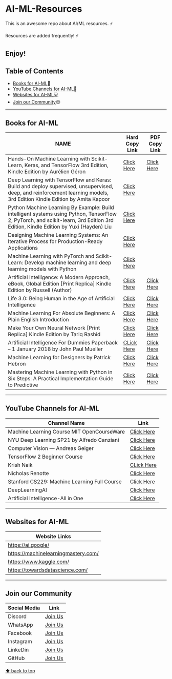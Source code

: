 # AI-ML-Resources
This is an awesome repo about AI/ML resources. ⚡

Resources are added frequently! ⚡

Enjoy!
---
## Table of Contents
- [Books for AI-ML](#books-for-ai-ml):blue_book:
- [YouTube Channels for AI-ML](#youtube-channels-for-ai-ml):incoming_envelope:
- [Websites for AI-ML](#websites-for-ai-ml):computer:
- [Join our Community](#join-our-community):blush:
---
## Books for AI-ML
| NAME | Hard Copy Link | PDF Copy Link |
| ---- | -------------- | ------------- |
| Hands-On Machine Learning with Scikit-Learn, Keras, and TensorFlow 3rd Edition, Kindle Edition by Aurélien Géron | [Click Here](https://amzn.eu/d/hXTz6Ie) | [Click Here](http://powerunit-ju.com/wp-content/uploads/2021/04/Aurelien-Geron-Hands-On-Machine-Learning-with-Scikit-Learn-Keras-and-Tensorflow_-Concepts-Tools-and-Techniques-to-Build-Intelligent-Systems-OReilly-Media-2019.pdf) |
| Deep Learning with TensorFlow and Keras: Build and deploy supervised, unsupervised, deep, and reinforcement learning models, 3rd Edition Kindle Edition by Amita Kapoor | [Click Here](https://amzn.eu/d/47tq9dn) |  |
| Python Machine Learning By Example: Build intelligent systems using Python, TensorFlow 2, PyTorch, and scikit-learn, 3rd Edition 3rd Edition, Kindle Edition by Yuxi (Hayden) Liu | [Click Here](https://amzn.eu/d/eitYnHh) |  |
| Designing Machine Learning Systems: An Iterative Process for Production-Ready Applications | [Click Here](https://amzn.eu/d/2J2DRtF) |  |
| Machine Learning with PyTorch and Scikit-Learn: Develop machine learning and deep learning models with Python | [Click Here](https://amzn.eu/d/58m7JlQ) |  |
| Artificial Intelligence: A Modern Approach, eBook, Global Edition [Print Replica] Kindle Edition by Russell (Author) | [Click Here](https://amzn.eu/d/j5htF6H) | [Click Here](https://www.pdfdrive.com/download.pdf?id=160566841&h=c37ce53726fb431e5815f9b1e573bfd6&u=cache&ext=pdf) |
| Life 3.0: Being Human in the Age of Artificial Intelligence | [Click Here](https://amzn.eu/d/4iWDJz5) | [Click Here](https://www.pdfdrive.com/download.pdf?id=53435321&h=d20d0f5884a3c6492b377d9d803c0f25&u=cache&ext=pdf) |
| Machine Learning For Absolute Beginners: A Plain English Introduction  | [Click Here](https://amzn.eu/d/4aguxIb) | [Click Here](https://www.pdfdrive.com/download.pdf?id=188007429&h=ffaa188c7f89a6c667b0bd3becac56bb&u=cache&ext=pdf) |
| Make Your Own Neural Network [Print Replica] Kindle Edition by Tariq Rashid | [Click Here](https://amzn.eu/d/c2D6OEa ) | [Click Here](https://www.pdfdrive.com/download.pdf?id=200641526&h=9a0d1371eee929c3e863232f2d7d5bb4&u=cache&ext=pdf) |
| Artificial Intelligence For Dummies Paperback – 1 January 2018 by John Paul Mueller | [CLick Here](https://amzn.eu/d/66Ybfye) | [Click Here](https://www.pdfdrive.com/download.pdf?id=187568767&h=8954bd61a02a3c1f01efb6df48f1bd74&u=cache&ext=pdf) |
| Machine Learning for Designers by Patrick Hebron | [Click Here](https://amzn.eu/d/0nk5tgN) | [Click Here](https://s3.amazonaws.com/arena-attachments/2064549/bea67cb07a16291f460328fa0289d720.pdf) |
| Mastering Machine Learning with Python in Six Steps: A Practical Implementation Guide to Predictive | [Click Here](https://amzn.eu/d/hYxRsGD) | [Click Here](https://www.pdfdrive.com/download.pdf?id=168776616&h=4f154daafe4ad5fc8edab88d9a5f57d7&u=cache&ext=pdf) |
---
## YouTube Channels for AI-ML
| Channel Name | Link |
| ------------ | ----------- |
| Machine Learning Course MIT OpenCourseWare | [Click Here](https://youtube.com/playlist?list=PLnvKubj2-I2LhIibS8TOGC42xsD3-liux) |
| NYU Deep Learning SP21 by Alfredo Canziani | [Click Here](https://youtube.com/playlist?list=PLLHTzKZzVU9e6xUfG10TkTWApKSZCzuBI) |
| Computer Vision — Andreas Geiger | [Click Here](https://youtube.com/playlist?list=PL05umP7R6ij35L2MHGzis8AEHz7mg381_) |
| TensorFlow 2 Beginner Course | [Click Here](https://youtube.com/playlist?list=PLqnslRFeH2Uqfv1Vz3DqeQfy0w20ldbaV) |
| Krish Naik | [CLick Here](https://www.youtube.com/@krishnaik06/playlists) |
| Nicholas Renotte | [Click Here](https://www.youtube.com/@NicholasRenotte/playlists) |
| Stanford CS229: Machine Learning Full Course | [Click Here](https://youtube.com/playlist?list=PLoROMvodv4rMiGQp3WXShtMGgzqpfVfbU) |
| DeepLearningAI | [Click Here](https://www.youtube.com/@Deeplearningai/playlists) |
| Artificial Intelligence-All in One | [Click Here](https://www.youtube.com/@ArtificialIntelligenceAllinOne/videos) |
---
## Websites for AI-ML
| Website Links |
| ------------- |
| https://ai.google/ |
| https://machinelearningmastery.com/ |
| https://www.kaggle.com/ |
| https://towardsdatascience.com/ |
---
## Join our Community
| Social Media | Link |
| ------------ | ---- |
| Discord | [Join Us](https://discord.gg/j2cMDF6Dtx) |
| WhatsApp | [Join Us](https://chat.whatsapp.com/Km6AX9di04ZLIpFEcXTiNK) |
| Facebook | [Join Us](https://www.facebook.com/profile.php?id=100088472180461) |
| Instagram | [Join Us](https://www.instagram.com/resourciocommunity22/) |
| LinkeDin | [Join Us](https://www.linkedin.com/in/resourcio-community22/) |
| GitHub | [Join Us](https://github.com/Resourcio-Community) |

[⬆ back to top](#table-of-contents)
